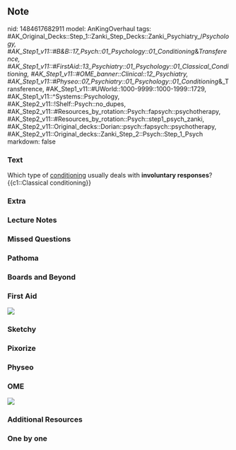 ## Note
nid: 1484617682911
model: AnKingOverhaul
tags: #AK_Original_Decks::Step_1::Zanki_Step_Decks::Zanki_Psychiatry_/_Psychology, #AK_Step1_v11::#B&B::17_Psych::01_Psychology::01_Conditioning_&_Transference, #AK_Step1_v11::#FirstAid::13_Psychiatry::01_Psychology::01_Classical_Conditioning, #AK_Step1_v11::#OME_banner::Clinical::12_Psychiatry, #AK_Step1_v11::#Physeo::07_Psychiatry::01_Psychology::01_Conditioning_&_Transference, #AK_Step1_v11::#UWorld::1000-9999::1000-1999::1729, #AK_Step1_v11::^Systems::Psychology, #AK_Step2_v11::!Shelf::Psych::no_dupes, #AK_Step2_v11::#Resources_by_rotation::Psych::fapsych::psychotherapy, #AK_Step2_v11::#Resources_by_rotation::Psych::step1_psych_zanki, #AK_Step2_v11::Original_decks::Dorian::psych::fapsych::psychotherapy, #AK_Step2_v11::Original_decks::Zanki_Step_2::Psych::Step_1_Psych
markdown: false

### Text
<div>
  Which type of <u>conditioning</u> usually deals with
  <b>involuntary responses</b>?
</div>
<div>
  {{c1::Classical conditioning}}
</div>

### Extra


### Lecture Notes


### Missed Questions


### Pathoma


### Boards and Beyond


### First Aid
<img src="tmpISsoZa.png">

### Sketchy


### Pixorize


### Physeo


### OME
<div class="ome-widget">
  <a href=
  "https://onlinemeded.org/spa/psychiatry?ref=anki"><img src=
  "_OME_AnkiFlashcards_Topic_5.png"></a>
</div>

### Additional Resources


### One by one

